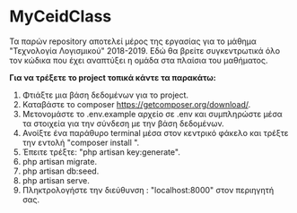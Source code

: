 # MyCeidClass
Τα παρών repository αποτελεί μέρος της εργασίας για το μάθημα "Τεχνολογία Λογισμικού" 2018-2019. Εδώ θα βρείτε συγκεντρωτικά όλο τον κώδικα που έχει αναπτύξει η ομάδα στα πλαίσια του μαθήματος.

**Για να τρέξετε το project τοπικά κάντε τα παρακάτω:**

1. Φτιάξτε μια βάση δεδομένων για το project.
2. Καταβάστε το composer https://getcomposer.org/download/.
3. Μετονομάστε το .env.example αρχείο σε .env και συμπληρώστε μέσα τα στοιχεία για την σύνδεση με την βάση δεδομένων.
4. Ανοίξτε ένα παράθυρο terminal μέσα στον κεντρικό φάκελο και τρέξτε την εντολή "composer install ".
5. Έπειτε τρέξτε: "php artisan key:generate".
6. php artisan migrate.
7. php artisan db:seed.
8. php artisan serve.
9. Πληκτρολογήστε την διεύθυνση : "localhost:8000" στον περιηγητή σας.

